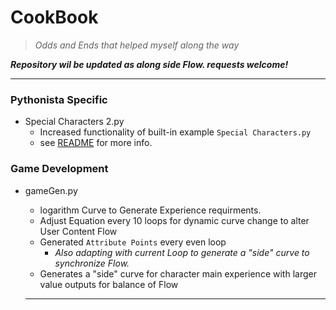 # CookBook
> *Odds and Ends that helped myself along the way*

***Repository wil be updated as along side  Flow. requests welcome!***
 
---


### Pythonista Specific
* Special Characters 2.py
   - Increased functionality of built-in example `Special Characters.py`
   - see [README](https://github.com/StephenFrey/CookBook/tree/master/Pythonista/Keyboard/Special%20Characters%202) for more info.
### Game Development
* gameGen.py
   - logarithm Curve to Generate Experience requirments.
   - Adjust Equation every 10 loops for dynamic curve change to alter User Content Flow
   - Generated `Attribute Points` every even loop 
     - *Also adapting with current Loop to generate a "side" curve to synchronize Flow.*
   - Generates a "side" curve for character main experience with larger value outputs for balance of Flow
  
  ---
